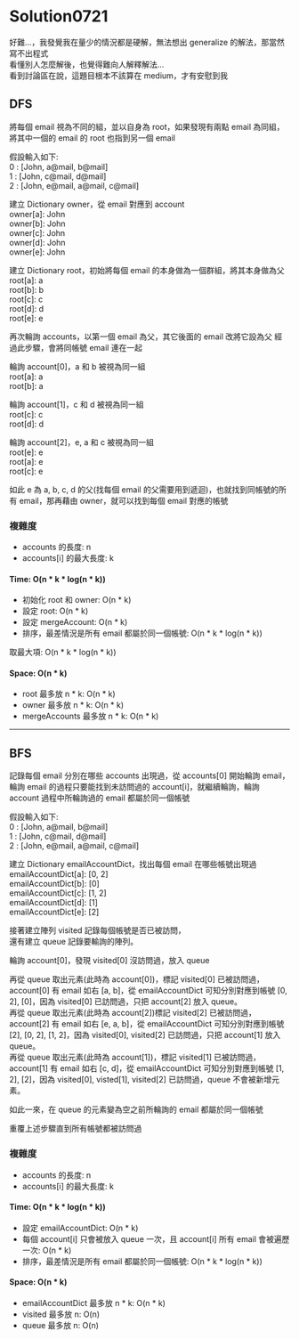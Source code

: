 # Solution0721

好難...，我發覺我在量少的情況都是硬解，無法想出 generalize 的解法，那當然寫不出程式  
看懂別人怎麼解後，也覺得難向人解釋解法...  
看到討論區在說，這題目根本不該算在 medium，才有安慰到我

## DFS

將每個 email 視為不同的組，並以自身為 root，如果發現有兩點 email 為同組，將其中一個的 email 的 root 也指到另一個 email

假設輸入如下:  
0 : [John, a@mail, b@mail]  
1 : [John, c@mail, d@mail]  
2 : [John, e@mail, a@mail, c@mail]  

建立 Dictionary owner，從 email 對應到 account  
owner[a]: John  
owner[b]: John  
owner[c]: John  
owner[d]: John  
owner[e]: John  

建立 Dictionary root，初始將每個 email 的本身做為一個群組，將其本身做為父  
root[a]: a  
root[b]: b  
root[c]: c  
root[d]: d  
root[e]: e  

再次輪詢 accounts，以第一個 email 為父，其它後面的 email 改將它設為父
經過此步驟，會將同帳號 email 連在一起  

輪詢 account[0]，a 和 b 被視為同一組  
root[a]: a  
root[b]: a  

輪詢 account[1]，c 和 d 被視為同一組  
root[c]: c  
root[d]: d  

輪詢 account[2]，e, a 和 c 被視為同一組  
root[e]: e  
root[a]: e  
root[c]: e  

如此 e 為 a, b, c, d 的父(找每個 email 的父需要用到遞迴)，也就找到同帳號的所有 email，那再藉由 owner，就可以找到每個 email 對應的帳號

### 複雜度
- accounts 的長度: n
- accounts[i] 的最大長度: k

#### Time: O(n * k * log(n * k))
- 初始化 root 和 owner: O(n * k)
- 設定 root: O(n * k)
- 設定 mergeAccount: O(n * k)
- 排序，最差情況是所有 email 都屬於同一個帳號: O(n * k * log(n * k))

取最大項: O(n * k * log(n * k))

#### Space: O(n * k)
- root 最多放 n * k: O(n * k)
- owner 最多放 n * k: O(n * k)
- mergeAccounts 最多放 n * k: O(n * k)

---

## BFS

記錄每個 email 分別在哪些 accounts 出現過，從 accounts[0] 開始輪詢 email，輪詢 email 的過程只要能找到未訪問過的 account[i]，就繼續輪詢，輪詢 account 過程中所輪詢過的 email 都屬於同一個帳號  

假設輸入如下:  
0 : [John, a@mail, b@mail]  
1 : [John, c@mail, d@mail]  
2 : [John, e@mail, a@mail, c@mail]  

建立 Dictionary emailAccountDict，找出每個 email 在哪些帳號出現過  
emailAccountDict[a]: [0, 2]  
emailAccountDict[b]: [0]  
emailAccountDict[c]: [1, 2]  
emailAccountDict[d]: [1]  
emailAccountDict[e]: [2]  

接著建立陣列 visited 記錄每個帳號是否已被訪問，  
還有建立 queue 記錄要輸詢的陣列。

輪詢 account[0]，發現 visited[0] 沒訪問過，放入 queue  

再從 queue 取出元素(此時為 account[0])，標記 visited[0] 已被訪問過，  
account[0] 有 email 如右 [a, b]，從 emailAccountDict 可知分別對應到帳號 [0, 2], [0]，因為 visited[0] 已訪問過，只把 account[2] 放入 queue。  
再從 queue 取出元素(此時為 account[2])標記 visited[2] 已被訪問過，  
account[2] 有 email 如右 [e, a, b]，從 emailAccountDict 可知分別對應到帳號 [2], [0, 2], [1, 2]，因為 visited[0], visited[2] 已訪問過，只把 account[1] 放入 queue。  
再從 queue 取出元素(此時為 account[1])，標記 visited[1] 已被訪問過，  
account[1] 有 email 如右 [c, d]，從 emailAccountDict 可知分別對應到帳號 [1, 2], [2]，因為 visited[0], visted[1], visited[2] 已訪問過，queue 不會被新增元素。

如此一來，在 queue 的元素變為空之前所輪詢的 email 都屬於同一個帳號  

重覆上述步驟直到所有帳號都被訪問過  

### 複雜度
- accounts 的長度: n
- accounts[i] 的最大長度: k

#### Time: O(n * k * log(n * k))
- 設定 emailAccountDict: O(n * k)
- 每個 account[i] 只會被放入 queue 一次，且 account[i] 所有 email 會被遍歷一次: O(n * k)
- 排序，最差情況是所有 email 都屬於同一個帳號: O(n * k * log(n * k))

#### Space: O(n * k)
- emailAccountDict 最多放 n * k: O(n * k)
- visited 最多放 n: O(n)
- queue 最多放 n: O(n)